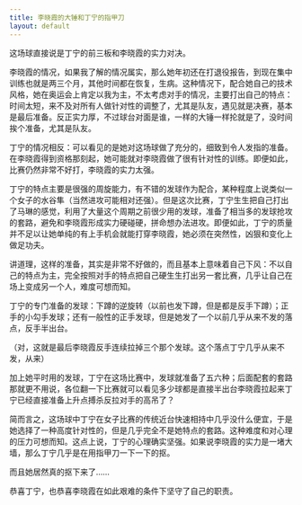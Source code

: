 ```yaml
---
title: 李晓霞的大锤和丁宁的指甲刀
layout: default
---
```


这场球直接说是丁宁的前三板和李晓霞的实力对决。

李晓霞的情况，如果我了解的情况属实，那么她年初还在打退役报告，到现在集中训练也就是两三个月，其他时间都在恢复，生病。这种情况下，配合她自己的技术风格，她在奥运会上肯定以我为主，不太考虑对手的情况，主要打出自己的特点：时间太短，来不及对所有人做针对性的调整了，尤其是队友，遇见就是决赛，基本是最后准备。反正实力厚，不过球台对面是谁，一样的大锤一样抡就是了，没时间挨个准备，尤其是队友。

丁宁的情况相反：可以看见的是她对这场球做了充分的，细致到令人发指的准备。在李晓霞得到资格那刻起，她可能就对李晓霞做了很有针对性的训练。即便如此，比赛仍然非常不好打，李晓霞的实力太强。

丁宁的特点主要是很强的周旋能力，有不错的发球作为配合，某种程度上说类似一个女子的水谷隼（当然进攻可能相对还强）。但是这次比赛，丁宁生生把自己打出了马琳的感觉，利用了大量这个周期之前很少用的发球，准备了相当多的发球抢攻的套路，避免和李晓霞形成实力硬碰硬，拼命想办法进攻。即便如此，丁宁的质量并不足以让她单纯的有上手机会就能打穿李晓霞，她必须在突然性，凶狠和变化上做足功夫。

讲道理，这样的准备，其实是非常不好做的，而且基本上意味着自己下风：不以自己的特点为主，完全按照对手的特点把自己硬生生打出另一套比赛，几乎让自己在场上变成另一个人，难度可想而知。

丁宁的专门准备的发球：下蹲的逆旋转（以前也发下蹲，但是都是反手下蹲）；正手的小勾手发球；还有一般性的正手发球，但是她发了一个以前几乎从来不发的落点，反手半出台。

（对，这就是最后李晓霞反手连续拉掉三个那个发球。这个落点丁宁几乎从来不发，从来）

加上她平时用的发球，丁宁在这场比赛中，发球就准备了五六种；后面配套的套路那就更不用说，各位翻一下比赛就可以看见多少球都是直接半出台李晓霞拉起来丁宁已经直接准备上升点搏杀反拉对手的高吊了？

简而言之，这场球中丁宁在女子比赛的传统近台快速相持中几乎没什么便宜，于是她选择了一种高度针对性的，但是几乎完全不是她特点的套路。这种难度和对心理的压力可想而知。这点上说，丁宁的心理确实坚强。如果说李晓霞的实力是一堵大墙，那么丁宁几乎是在用指甲刀一下一下的抠。

而且她居然真的抠下来了……

恭喜丁宁，也恭喜李晓霞在如此艰难的条件下坚守了自己的职责。
